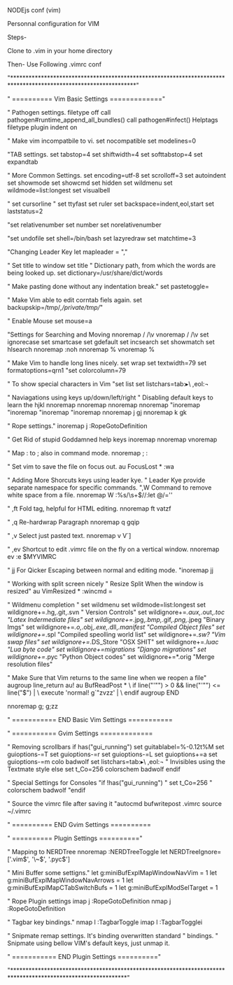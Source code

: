 NODEjs conf (vim)

Personnal configuration for VIM

Steps-

Clone to .vim in your home directory 

Then-
Use Following .vimrc conf

"****************************************************************************************************************"

" ========== Vim Basic Settings ============="

" Pathogen settings.
filetype off
call pathogen#runtime_append_all_bundles()
call pathogen#infect()
Helptags
filetype plugin indent on

" Make vim incompatbile to vi.
set nocompatible
set modelines=0

"TAB settings.
set tabstop=4
set shiftwidth=4
set softtabstop=4
set expandtab

" More Common Settings.
set encoding=utf-8
set scrolloff=3
set autoindent
set showmode
set showcmd
set hidden
set wildmenu
set wildmode=list:longest
set visualbell

" set cursorline "
set ttyfast
set ruler
set backspace=indent,eol,start
set laststatus=2

"set relativenumber
set number
set norelativenumber

"set undofile
set shell=/bin/bash
set lazyredraw
set matchtime=3

"Changing Leader Key
let mapleader = ","

" Set title to window
set title 
" Dictionary path, from which the words are being looked up.
set dictionary=/usr/share/dict/words

" Make pasting done without any indentation break."
set pastetoggle=<F3>

" Make Vim able to edit corntab fiels again.
set backupskip=/tmp/*,/private/tmp/*"

" Enable Mouse
set mouse=a

"Settings for Searching and Moving
nnoremap / /\v
vnoremap / /\v
set ignorecase
set smartcase
set gdefault
set incsearch
set showmatch
set hlsearch
nnoremap <leader><space> :noh<cr>
nnoremap <tab> %
vnoremap <tab> %


" Make Vim to handle long lines nicely.
set wrap
set textwidth=79
set formatoptions=qrn1
"set colorcolumn=79

" To  show special characters in Vim
"set list
set listchars=tab:▸\ ,eol:¬

" Naviagations using keys up/down/left/right
" Disabling default keys to learn the hjkl
nnoremap <up> <nop>
nnoremap <down> <nop>
nnoremap <left> <nop>
nnoremap <right> <nop>
"inoremap <up> <nop>
"inoremap <down> <nop>
"inoremap <left> <nop>
"inoremap <right> <nop>
nnoremap j gj
nnoremap k gk

" Rope settings."
inoremap <leader>j <ESC>:RopeGotoDefinition<cr>

" Get Rid of stupid Goddamned help keys
inoremap <F1> <ESC>
nnoremap <F1> <ESC>
vnoremap <F1> <ESC>

" Map : to ; also in command mode.
nnoremap ; :

" Set vim to save the file on focus out.
au FocusLost * :wa

" Adding More Shorcuts keys using leader kye.
" Leader Kye provide separate namespace for specific commands.
",W Command to remove white space from a file.
nnoremap <leader>W :%s/\s\+$//<cr>:let @/=''<CR>

" ,ft Fold tag, helpful for HTML editing.
nnoremap <leader>ft vatzf

" ,q Re-hardwrap Paragraph
nnoremap <leader>q gqip

" ,v Select just pasted text.
nnoremap <leader>v V`]

" ,ev Shortcut to edit .vimrc file on the fly on a vertical window.
nnoremap <leader>ev <C-w><C-v><C-l>:e $MYVIMRC<cr>

" jj For Qicker Escaping between normal and editing mode.
"inoremap jj <ESC>


" Working with split screen nicely
" Resize Split When the window is resized"
au VimResized * :wincmd =


" Wildmenu completion "
set wildmenu
set wildmode=list:longest
set wildignore+=.hg,.git,.svn " Version Controls"
set wildignore+=*.aux,*.out,*.toc "Latex Indermediate files"
set wildignore+=*.jpg,*.bmp,*.gif,*.png,*.jpeg "Binary Imgs"
set wildignore+=*.o,*.obj,*.exe,*.dll,*.manifest "Compiled Object files"
set wildignore+=*.spl "Compiled speolling world list"
set wildignore+=*.sw? "Vim swap files"
set wildignore+=*.DS_Store "OSX SHIT"
set wildignore+=*.luac "Lua byte code"
set wildignore+=migrations "Django migrations"
set wildignore+=*.pyc "Python Object codes"
set wildignore+=*.orig "Merge resolution files"

" Make Sure that Vim returns to the same line when we reopen a file"
augroup line_return
    au!
    au BufReadPost *
        \ if line("'\"") > 0 && line("'\"") <= line("$") |
        \ execute 'normal! g`"zvzz' |
        \ endif
augroup END

nnoremap g; g;zz

" =========== END Basic Vim Settings ===========


" =========== Gvim Settings =============

" Removing scrollbars
if has("gui_running")
    set guitablabel=%-0.12t%M
    set guioptions-=T
    set guioptions-=r
    set guioptions-=L
    set guioptions+=a
    set guioptions-=m
    colo badwolf
    set listchars=tab:▸\ ,eol:¬         " Invisibles using the Textmate style
else
    set t_Co=256
    colorschem badwolf
endif

" Special Settings for Consoles
"if !has("gui_running")
"    set t_Co=256
"    colorschem badwolf
"endif

" Source the vimrc file after saving it
"autocmd bufwritepost .vimrc source ~/.vimrc

" ========== END Gvim Settings ==========


" ========== Plugin Settings =========="

" Mapping to NERDTree
nnoremap <C-n> :NERDTreeToggle<cr>
let NERDTreeIgnore=['\.vim$', '\~$', '\.pyc$']

" Mini Buffer some settigns."
let g:miniBufExplMapWindowNavVim = 1
let g:miniBufExplMapWindowNavArrows = 1
let g:miniBufExplMapCTabSwitchBufs = 1
let g:miniBufExplModSelTarget = 1

" Rope Plugin settings
imap <leader>j <ESC>:RopeGotoDefinition<cr>
nmap <leader>j <ESC>:RopeGotoDefinition<cr>

" Tagbar key bindings."
nmap <leader>l <ESC>:TagbarToggle<cr>
imap <leader>l <ESC>:TagbarToggle<cr>i


" Snipmate remap settings. It's binding overwritten standard
" bindings.
" Snipmate using bellow VIM's default keys, just unmap it.



" =========== END Plugin Settings =========="


"*************************************************************************************************************"

